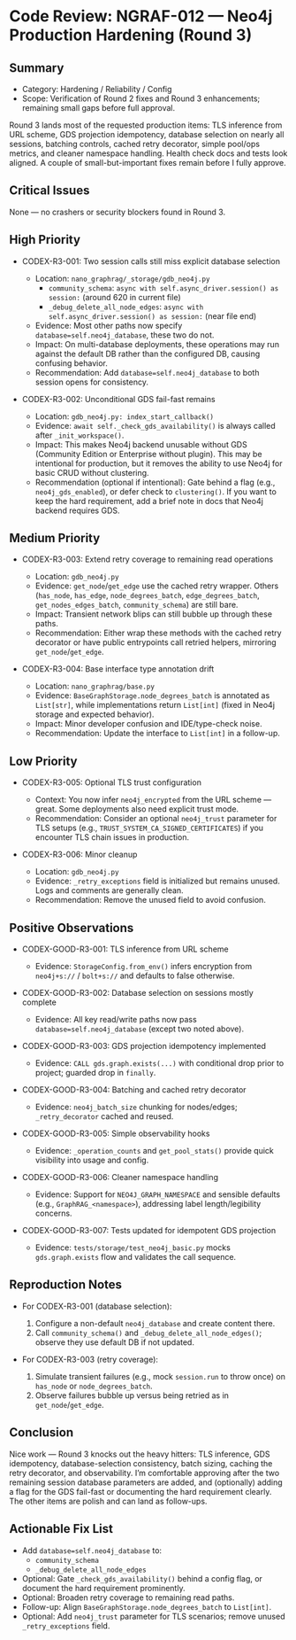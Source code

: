 # Code Review: NGRAF-012 — Neo4j Production Hardening (Round 3)

## Summary
- Category: Hardening / Reliability / Config
- Scope: Verification of Round 2 fixes and Round 3 enhancements; remaining small gaps before full approval.

Round 3 lands most of the requested production items: TLS inference from URL scheme, GDS projection idempotency, database selection on nearly all sessions, batching controls, cached retry decorator, simple pool/ops metrics, and cleaner namespace handling. Health check docs and tests look aligned. A couple of small-but-important fixes remain before I fully approve.

## Critical Issues
None — no crashers or security blockers found in Round 3.

## High Priority

- CODEX-R3-001: Two session calls still miss explicit database selection
  - Location: `nano_graphrag/_storage/gdb_neo4j.py`
    - `community_schema`: `async with self.async_driver.session() as session:` (around 620 in current file)
    - `_debug_delete_all_node_edges`: `async with self.async_driver.session() as session:` (near file end)
  - Evidence: Most other paths now specify `database=self.neo4j_database`, these two do not.
  - Impact: On multi-database deployments, these operations may run against the default DB rather than the configured DB, causing confusing behavior.
  - Recommendation: Add `database=self.neo4j_database` to both session opens for consistency.

- CODEX-R3-002: Unconditional GDS fail-fast remains
  - Location: `gdb_neo4j.py: index_start_callback()`
  - Evidence: `await self._check_gds_availability()` is always called after `_init_workspace()`.
  - Impact: This makes Neo4j backend unusable without GDS (Community Edition or Enterprise without plugin). This may be intentional for production, but it removes the ability to use Neo4j for basic CRUD without clustering.
  - Recommendation (optional if intentional): Gate behind a flag (e.g., `neo4j_gds_enabled`), or defer check to `clustering()`. If you want to keep the hard requirement, add a brief note in docs that Neo4j backend requires GDS.

## Medium Priority

- CODEX-R3-003: Extend retry coverage to remaining read operations
  - Location: `gdb_neo4j.py`
  - Evidence: `get_node`/`get_edge` use the cached retry wrapper. Others (`has_node`, `has_edge`, `node_degrees_batch`, `edge_degrees_batch`, `get_nodes_edges_batch`, `community_schema`) are still bare.
  - Impact: Transient network blips can still bubble up through these paths.
  - Recommendation: Either wrap these methods with the cached retry decorator or have public entrypoints call retried helpers, mirroring `get_node`/`get_edge`.

- CODEX-R3-004: Base interface type annotation drift
  - Location: `nano_graphrag/base.py`
  - Evidence: `BaseGraphStorage.node_degrees_batch` is annotated as `List[str]`, while implementations return `List[int]` (fixed in Neo4j storage and expected behavior).
  - Impact: Minor developer confusion and IDE/type-check noise.
  - Recommendation: Update the interface to `List[int]` in a follow-up.

## Low Priority

- CODEX-R3-005: Optional TLS trust configuration
  - Context: You now infer `neo4j_encrypted` from the URL scheme — great. Some deployments also need explicit trust mode.
  - Recommendation: Consider an optional `neo4j_trust` parameter for TLS setups (e.g., `TRUST_SYSTEM_CA_SIGNED_CERTIFICATES`) if you encounter TLS chain issues in production.

- CODEX-R3-006: Minor cleanup
  - Location: `gdb_neo4j.py`
  - Evidence: `_retry_exceptions` field is initialized but remains unused. Logs and comments are generally clean.
  - Recommendation: Remove the unused field to avoid confusion.

## Positive Observations

- CODEX-GOOD-R3-001: TLS inference from URL scheme
  - Evidence: `StorageConfig.from_env()` infers encryption from `neo4j+s://` / `bolt+s://` and defaults to false otherwise.

- CODEX-GOOD-R3-002: Database selection on sessions mostly complete
  - Evidence: All key read/write paths now pass `database=self.neo4j_database` (except two noted above).

- CODEX-GOOD-R3-003: GDS projection idempotency implemented
  - Evidence: `CALL gds.graph.exists(...)` with conditional drop prior to project; guarded drop in `finally`.

- CODEX-GOOD-R3-004: Batching and cached retry decorator
  - Evidence: `neo4j_batch_size` chunking for nodes/edges; `_retry_decorator` cached and reused.

- CODEX-GOOD-R3-005: Simple observability hooks
  - Evidence: `_operation_counts` and `get_pool_stats()` provide quick visibility into usage and config.

- CODEX-GOOD-R3-006: Cleaner namespace handling
  - Evidence: Support for `NEO4J_GRAPH_NAMESPACE` and sensible defaults (e.g., `GraphRAG_<namespace>`), addressing label length/legibility concerns.

- CODEX-GOOD-R3-007: Tests updated for idempotent GDS projection
  - Evidence: `tests/storage/test_neo4j_basic.py` mocks `gds.graph.exists` flow and validates the call sequence.

## Reproduction Notes

- For CODEX-R3-001 (database selection):
  1) Configure a non-default `neo4j_database` and create content there.
  2) Call `community_schema()` and `_debug_delete_all_node_edges()`; observe they use default DB if not updated.

- For CODEX-R3-003 (retry coverage):
  1) Simulate transient failures (e.g., mock `session.run` to throw once) on `has_node` or `node_degrees_batch`.
  2) Observe failures bubble up versus being retried as in `get_node`/`get_edge`.

## Conclusion

Nice work — Round 3 knocks out the heavy hitters: TLS inference, GDS idempotency, database-selection consistency, batch sizing, caching the retry decorator, and observability. I’m comfortable approving after the two remaining session database parameters are added, and (optionally) adding a flag for the GDS fail-fast or documenting the hard requirement clearly. The other items are polish and can land as follow-ups.

## Actionable Fix List

- Add `database=self.neo4j_database` to:
  - `community_schema`
  - `_debug_delete_all_node_edges`
- Optional: Gate `_check_gds_availability()` behind a config flag, or document the hard requirement prominently.
- Optional: Broaden retry coverage to remaining read paths.
- Follow-up: Align `BaseGraphStorage.node_degrees_batch` to `List[int]`.
- Optional: Add `neo4j_trust` parameter for TLS scenarios; remove unused `_retry_exceptions` field.

